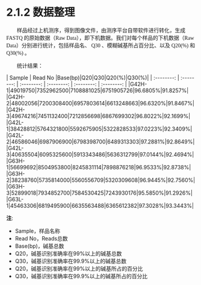 # 2.1.2 数据整理

<font face="微软雅黑" >&emsp;&emsp;样品经过上机测序，得到图像文件，由测序平台自带软件进行转化，生成 FASTQ 的原始数据（Raw Data），即下机数据。我们对每个样品的下机数据（Raw Data）分别进行统计，包括样品名、 Q30 、模糊碱基所占百分比、以及 Q20(%) 和 Q30(%) 。
</font><br />

<font face="微软雅黑" >&emsp;&emsp;统计结果：</font><br />


|  Sample  | Read No              |Base(bp)|Q20|Q30|Q20(%)|Q30(%)|
| :--------: | :--------: | :--------: | :--------: | :--------: | :--------: |
|G42H-1|49019750|7352962500|7108881025|6751905726|96.6805%|91.8257%|
|G42H-2|48002056|7200308400|6957803614|6613248663|96.6320%|91.8467%|
|G42H-3|49674216|7451132400|7212856698|6867699302|96.8022%|92.1699%|
|G42L-1|38428812|5764321800|5592675905|5322828533|97.0223%|92.3409%|
|G42L-2|46586046|6987906900|6798398700|6489313303|97.2881%|92.8649%|
|G42L-3|40635504|6095325600|5913343486|5636312799|97.0144%|92.4694%|
|G63H-1|56699692|8504953800|8245831114|7898876218|96.9533%|92.8738%|
|G63H-2|38238760|5735814000|5560556709|5320309608|96.9445%|92.7560%|
|G63H-3|52899018|7934852700|7584530425|7243930176|95.5850%|91.2926%|
|G63L-1|45463306|6819495900|6635563488|6365612382|97.3028%|93.3443%|

**注**: 
- Sample，样品名称
- Read No，Reads总数
- Base(bp)，碱基总数
- Q20，碱基识别准确率在99%以上的碱基总数
- Q30，碱基识别准确率在99.9%以上的碱基总数
- Q20，碱基识别准确率在99%以上的碱基所占的百分比
- Q30，碱基识别准确率在99.9%以上的碱基所占的百分比